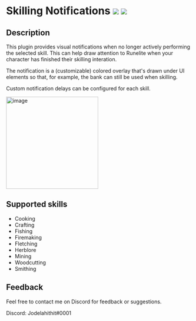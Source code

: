 # Skilling Notifications [![](https://img.shields.io/endpoint?url=https://i.pluginhub.info/shields/rank/plugin/skilling-notifications)](https://runelite.net/plugin-hub) [![](https://img.shields.io/endpoint?url=https://i.pluginhub.info/shields/installs/plugin/skilling-notifications)](https://runelite.net/plugin-hub)
## Description
This plugin provides visual notifications when no longer actively performing the selected skill.
This can help draw attention to Runelite when your character has finished their skilling interation.

The notification is a (customizable) colored overlay that's drawn under UI elements so that, for example, the bank can still be used when skilling.

Custom notification delays can be configured for each skill.

<img src="https://i.gyazo.com/a15d1192e39f5357d650a42b67274adf.png" alt="image" width="250"/>

## Supported skills
- Cooking
- Crafting
- Fishing
- Firemaking
- Fletching
- Herblore
- Mining
- Woodcutting
- Smithing

## Feedback
Feel free to contact me on Discord for feedback or suggestions.

Discord: Jodelahithit#0001
